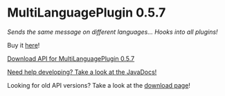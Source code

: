 # MultiLanguagePlugin 0.5.7
_Sends the same message on different languages... Hooks into all plugins!_

Buy it [here](https://www.spigotmc.org/resources/multilanguageplugin-9.30331/)!


[Download API for MultiLanguagePlugin 0.5.7](http://rexcantor64.com/multilanguageplugin/api/MultiLanguageAPI-v0.5.0.jar)

[Need help developing? Take a look at the JavaDocs!](http://rex.clout-team.com/multilanguageplugin/javadocs)

Looking for old API versions? Take a look at the [download page](https://github.com/Rexcantor/MultiLanguagePlugin/wiki/API)!
